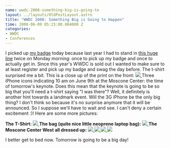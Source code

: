 ```yaml
--- 
name: wwdc-2008-something-big-is-going-to
layout: ../layouts/OldPostLayout.astro
title: "WWDC 2008: Something Big is Going to Happen"
time: 2008-06-09 05:23:00.004000 Z
categories: 
- WWDC
- Conferences
---
```

I picked up <a href="http://www.flickr.com/photos/26767281@N06/2563126707/">my badge</a> today because last year I had to stand in <a href="http://www.flickr.com/photos/armyant/633496662/in/photostream/">this huge line</a> twice on Monday morning: once to pick up my badge and once to actually get in. Since this year's WWDC is sold out I wanted to make sure to at least register and pick up my badge and swag the day before.
The t-shirt surprised me a bit. This is a close up of the print on the front:
<a title="100_5661" href="http://www.flickr.com/photos/26767281@N06/2563072717/">
  <img src="http://static.flickr.com/3139/2563072717_cccb54e58b_d.jpg" border="0"/>
</a>
Three iPhone icons indicating 10 am on June 9th at the Moscone Center: the time of tomorrow's keynote. Does this mean that the keynote is going to be so big that you'll need a t-shirt saying "I was there"? Well, it definitely is another hint towards a landmark event. Will the 3G iPhone be the only big thing? I don't think so because it's no surprise anymore that it will be announced. So I suppose we'll have to wait and see.  I can't deny a certain excitement :)!
Here are some more pictures:

<b>The T-Shirt:</b>
<a title="100_5662" href="http://www.flickr.com/photos/26767281@N06/2563898000/">
  <img src="http://static.flickr.com/3062/2563898000_704f35d314_d.jpg" border="0"/>
</a>
<b>The bag (quite nice little neoprene laptop bag):</b>
<a title="100_5658" href="http://www.flickr.com/photos/26767281@N06/2563071383/">
  <img src="http://static.flickr.com/3046/2563071383_152a8e2acc_d.jpg" border="0"/>
</a>
<b>The Moscone Center West all dressed up:</b>
<a title="100_5653" href="http://www.flickr.com/photos/26767281@N06/2563069825/">
  <img src="http://static.flickr.com/3008/2563069825_7090454788_d.jpg" border="0"/>
</a>
<a title="100_5651" href="http://www.flickr.com/photos/26767281@N06/2563893802/">
  <img src="http://static.flickr.com/3188/2563893802_4b024d3dc1_d.jpg" border="0"/>
</a>
<a title="100_5652" href="http://www.flickr.com/photos/26767281@N06/2563894088/">
  <img src="http://static.flickr.com/3101/2563894088_2b83235b3c_d.jpg" border="0"/>
</a>
<a title="100_5654" href="http://www.flickr.com/photos/26767281@N06/2563894562/">
  <img src="http://static.flickr.com/3270/2563894562_a7bc278c40_d.jpg" border="0"/>
</a>

I better get to bed now. Tomorrow is going to be a big day!
